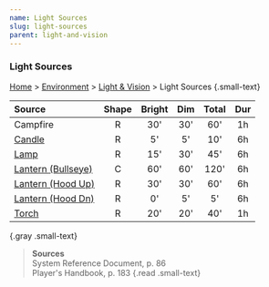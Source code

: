 ```yaml
---
name: Light Sources 
slug: light-sources
parent: light-and-vision
---
```

### Light Sources 
[Home](dm-operations-center) > [Environment](environment-menu) > [Light & Vision](light-and-vision) > Light Sources {.small-text}

| Source                                       | Shape   | Bright   | Dim   | Total   | Dur   |
| :------------------------------------------- | :-----: | :------: | :---: | :-----: | :---: |
| Campfire                                     |    R    |   30'    |  30'  |   60'   |  1h   |
| [Candle](/item/candle)                       |    R    |    5'    |  5'   |   10'   |  6h   |
| [Lamp](/item/lamp)                           |    R    |   15'    |  30'  |   45'   |  6h   |
| [Lantern (Bullseye)](/item/lantern-bullseye) |    C    |   60'    |  60'  |  120'   |  6h   |
| [Lantern (Hood Up)](/item/lantern-hooded)    |    R    |   30'    |  30'  |   60'   |  6h   |
| [Lantern (Hood Dn)](/item/lantern-hooded)    |    R    |    0'    |  5'   |   5'    |  6h   |
| [Torch](/item/torch)                         |    R    |   20'    |  20'  |   40'   |  1h   |
{.gray .small-text}

> **Sources** <br/>
> System Reference Document, p. 86<br/>
> Player's Handbook, p. 183
{.read .small-text}

